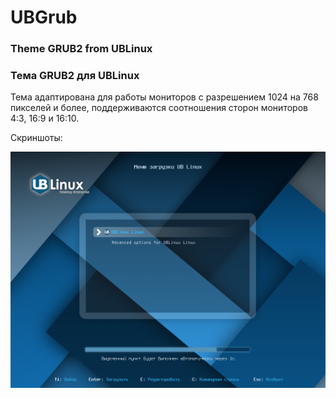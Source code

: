 # UBGrub
### Theme GRUB2 from UBLinux
### Тема GRUB2 для UBLinux
Тема адаптирована для работы мониторов с разрешением 1024 на 768 пикселей и более, поддерживаются соотношения сторон мониторов 4:3, 16:9 и 16:10.

Скриншоты:

![Скриншот 1](/screenshot_01.png "Скриншот 1")
